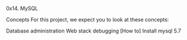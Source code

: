 0x14. MySQL

Concepts
For this project, we expect you to look at these concepts:

Database administration
Web stack debugging
[How to] Install mysql 5.7
